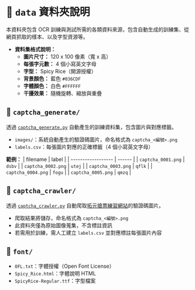 # 📂 `data` 資料夾說明

本資料夾包含 OCR 訓練與測試所需的各類資料來源，包含自動生成的訓練集、從網頁抓取的樣本、以及字型資源等。

- **資料集格式說明：**
  - **圖片尺寸：** 120 x 100 像素（寬 x 高）
  - **每張字元數：** 4 個小寫英文字母
  - **字型：** Spicy Rice（開源授權）
  - **背景顏色：** 藍色 `#036CDF`
  - **字體顏色：** 白色 `#FFFFFF`
  - **干擾效果：** 隨機旋轉、縮放與重疊

## 📁 `captcha_generate/`

透過 [`captcha_generate.py`](../src/data/captcha_generate.py) 自動產生的訓練資料集，包含圖片與對應標籤。

- `images/`：系統自動產生的驗證碼圖片，命名格式為 `captcha_<編號>.png`
- `labels.csv`：每張圖片對應的正確標籤（4 個小寫英文字母）

**範例：**
| filename | label |
| ------------------ | ------ |
| `captcha_0001.png` | `dsbv` |
| `captcha_0002.png` | `utej` |
| `captcha_0003.png` | `qflk` |
| `captcha_0004.png` | `fogu` |
| `captcha_0005.png` | `qmzq` |

## 📁 `captcha_crawler/`

透過 [`captcha_crawler.py`](../src/data/captcha_crawler.py) 自動爬取[拓元搶票練習網站](https://ticket-training.onrender.com/)的驗證碼圖片。

- 爬取結果將儲存，命名格式為 `captcha_<編號>.png`
- 此資料夾僅為原始圖像蒐集，不含標註資訊
- 若需用於訓練，需人工建立 `labels.csv` 並對應標註每張圖片內容

## 📁 `font/`

- `OFL.txt`：字體授權（Open Font License）
- `Spicy_Rice.html`：字體說明 HTML
- `SpicyRice-Regular.ttf`：字型檔案
